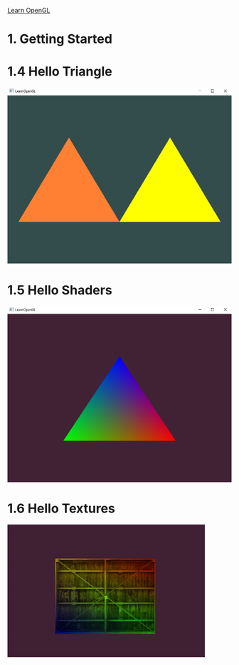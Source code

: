[Learn OpenGL](learnopengl.com)

# 1. Getting Started

# 1.4 Hello Triangle
![Hello Triangles](https://raw.githubusercontent.com/meursw/Graphics-Programming/refs/heads/main/OpenGL/1.%20Getting%20Started/Results/HelloTriangles.png)

# 1.5 Hello Shaders
![Hello Shaders](https://raw.githubusercontent.com/meursw/Graphics-Programming/refs/heads/main/OpenGL/1.%20Getting%20Started/Results/hello_shaders.png)

# 1.6 Hello Textures
![Hello Textures](https://raw.githubusercontent.com/meursw/Graphics-Programming/refs/heads/main/OpenGL/1.%20Getting%20Started/Results/hello_textures.gif)
